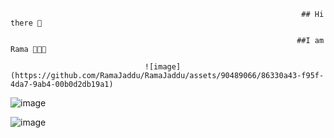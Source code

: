                                                                      ## Hi there 👋

                                                                    ##I am Rama 🎇🎇🎇

                                  ![image](https://github.com/RamaJaddu/RamaJaddu/assets/90489066/86330a43-f95f-4da7-9ab4-00b0d2db19a1)


![image](https://github.com/RamaJaddu/RamaJaddu/assets/90489066/8f53549c-4a20-4e7b-a566-0e476c58016c)



![image](https://github.com/RamaJaddu/RamaJaddu/assets/90489066/2ccaa7ed-8761-450c-afa3-a7db2054d27a)





<!--
**RamaJaddu/RamaJaddu** is a ✨ _special_ ✨ repository because its `README.md` (this file) appears on your GitHub profile.

Here are some ideas to get you started:

- 🔭 I’m currently working on ...
- 🌱 I’m currently learning ...
- 👯 I’m looking to collaborate on ...
- 🤔 I’m looking for help with ...
- 💬 Ask me about ...
- 📫 How to reach me: ...
- 😄 Pronouns: ...
- ⚡ Fun fact: ...
-->
